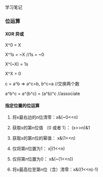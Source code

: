 学习笔记


### 位运算
#### XOR 异或
X^0 = X

X^1s = ~X //1s = ~0

X^(~X) = 1s

X^X = 0

c = a^b => a^c=b, b^c=a  //交换两个数

a^b^c = a^(b^c) = (a^b)^c //associate

#### 指定位置的位运算

1. 将x最右边的n位清零：x&(~0<<n)

2. 获取x的第n位值 （0 或者 1）： (x>>n)&1

3. 获取x的第n位的幂值： x&(1<<n)

4. 仅将第n位置为1： x|(1<<n)

5. 仅将第n位置为0： x&(~(1<<n))

6. 将x最高位至第n位（含）清零：x&((1<<n)-1)



